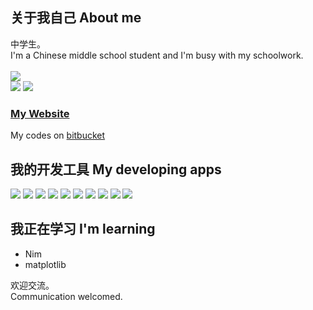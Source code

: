 ## 关于我自己 About me
中学生。  <br>
I'm a Chinese middle school student and I'm busy with my schoolwork. <br>  
![](https://github-readme-stats.vercel.app/api/top-langs/?username=Expector-Hutch&layout=compact&theme=nightowl)  
![](https://github-readme-stats.vercel.app/api?username=Expector-Hutch&theme=nightowl&show_icons=true&count_private=true)
![](https://github-readme-streak-stats.herokuapp.com/?user=Expector-Hutch&theme=nightowl) <br>
### <a href="https://Expector-Hutch.github.io/">My Website</a>
My codes on [bitbucket](https://bitbucket.org/expector/)
## 我的开发工具 My developing apps
![](https://img.shields.io/badge/Python-blue?style=for-the-badge&logo=python&logoColor=white) 
![](https://img.shields.io/badge/Nim-yellow?style=for-the-badge&logo=nim&logoColor=white) 
![](https://img.shields.io/badge/C-red?style=for-the-badge&logo=c&logoColor=white) 
![](https://img.shields.io/badge/Visual_Studio_Code-0078D4?style=for-the-badge&logo=visual%20studio%20code&logoColor=white)
![](https://img.shields.io/badge/sublime-black?style=for-the-badge&logo=sublime%20text&logoColor=white)
![](https://img.shields.io/badge/jupyter-orange?style=for-the-badge&logo=jupyter&logoColor=white)
![](https://img.shields.io/badge/windows-white?style=for-the-badge&logo=windows&logoColor=blue) 
![](https://img.shields.io/badge/html5-f5580a?style=for-the-badge&logo=html5&logoColor=white)
![](https://img.shields.io/badge/css3-red?style=for-the-badge&logo=css3&logoColor=white)
![](https://img.shields.io/badge/javascript-yellow?style=for-the-badge&logo=javascript&logoColor=white)
## 我正在学习 I'm learning
* Nim
* matplotlib  

欢迎交流。  
Communication welcomed.
